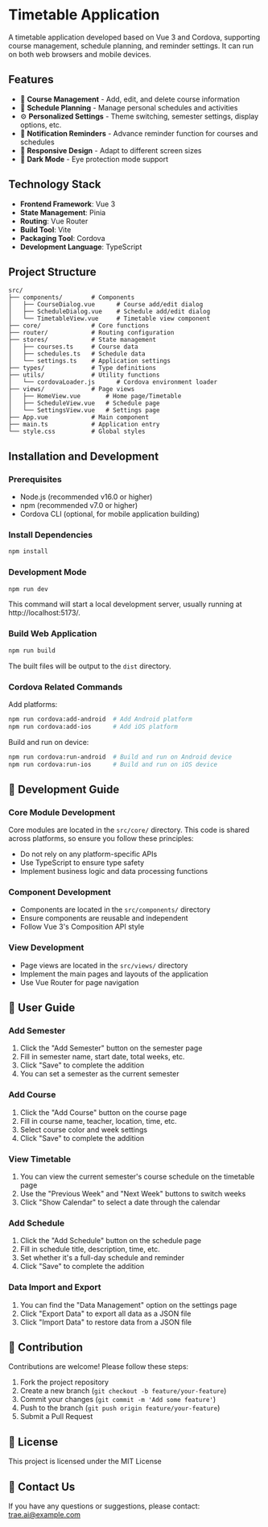 # Timetable Application

A timetable application developed based on Vue 3 and Cordova, supporting course management, schedule planning, and reminder settings. It can run on both web browsers and mobile devices.

## Features

- 📅 **Course Management** - Add, edit, and delete course information
- 📝 **Schedule Planning** - Manage personal schedules and activities
- ⚙️ **Personalized Settings** - Theme switching, semester settings, display options, etc.
- 🔔 **Notification Reminders** - Advance reminder function for courses and schedules
- 📱 **Responsive Design** - Adapt to different screen sizes
- 🌙 **Dark Mode** - Eye protection mode support

## Technology Stack

- **Frontend Framework**: Vue 3
- **State Management**: Pinia
- **Routing**: Vue Router
- **Build Tool**: Vite
- **Packaging Tool**: Cordova
- **Development Language**: TypeScript

## Project Structure

```
src/
├── components/        # Components
│   ├── CourseDialog.vue      # Course add/edit dialog
│   ├── ScheduleDialog.vue    # Schedule add/edit dialog
│   └── TimetableView.vue     # Timetable view component
├── core/              # Core functions
├── router/            # Routing configuration
├── stores/            # State management
│   ├── courses.ts     # Course data
│   ├── schedules.ts   # Schedule data
│   └── settings.ts    # Application settings
├── types/             # Type definitions
├── utils/             # Utility functions
│   └── cordovaLoader.js      # Cordova environment loader
├── views/             # Page views
│   ├── HomeView.vue       # Home page/Timetable
│   ├── ScheduleView.vue   # Schedule page
│   └── SettingsView.vue   # Settings page
├── App.vue            # Main component
├── main.ts            # Application entry
└── style.css          # Global styles
```

## Installation and Development

### Prerequisites

- Node.js (recommended v16.0 or higher)
- npm (recommended v7.0 or higher)
- Cordova CLI (optional, for mobile application building)

### Install Dependencies

```bash
npm install
```

### Development Mode

```bash
npm run dev
```

This command will start a local development server, usually running at http://localhost:5173/.

### Build Web Application

```bash
npm run build
```

The built files will be output to the `dist` directory.

### Cordova Related Commands

Add platforms:

```bash
npm run cordova:add-android  # Add Android platform
npm run cordova:add-ios      # Add iOS platform
```

Build and run on device:

```bash
npm run cordova:run-android  # Build and run on Android device
npm run cordova:run-ios      # Build and run on iOS device
```

## 🔧 Development Guide

### Core Module Development
Core modules are located in the `src/core/` directory. This code is shared across platforms, so ensure you follow these principles:
- Do not rely on any platform-specific APIs
- Use TypeScript to ensure type safety
- Implement business logic and data processing functions

### Component Development
- Components are located in the `src/components/` directory
- Ensure components are reusable and independent
- Follow Vue 3's Composition API style

### View Development
- Page views are located in the `src/views/` directory
- Implement the main pages and layouts of the application
- Use Vue Router for page navigation

## 📝 User Guide

### Add Semester
1. Click the "Add Semester" button on the semester page
2. Fill in semester name, start date, total weeks, etc.
3. Click "Save" to complete the addition
4. You can set a semester as the current semester

### Add Course
1. Click the "Add Course" button on the course page
2. Fill in course name, teacher, location, time, etc.
3. Select course color and week settings
4. Click "Save" to complete the addition

### View Timetable
1. You can view the current semester's course schedule on the timetable page
2. Use the "Previous Week" and "Next Week" buttons to switch weeks
3. Click "Show Calendar" to select a date through the calendar

### Add Schedule
1. Click the "Add Schedule" button on the schedule page
2. Fill in schedule title, description, time, etc.
3. Set whether it's a full-day schedule and reminder
4. Click "Save" to complete the addition

### Data Import and Export
1. You can find the "Data Management" option on the settings page
2. Click "Export Data" to export all data as a JSON file
3. Click "Import Data" to restore data from a JSON file

## 🤝 Contribution

Contributions are welcome! Please follow these steps:
1. Fork the project repository
2. Create a new branch (`git checkout -b feature/your-feature`)
3. Commit your changes (`git commit -m 'Add some feature'`)
4. Push to the branch (`git push origin feature/your-feature`)
5. Submit a Pull Request

## 📄 License

This project is licensed under the MIT License

## 📧 Contact Us

If you have any questions or suggestions, please contact: trae.ai@example.com

